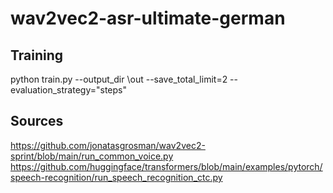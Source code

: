 # wav2vec2-asr-ultimate-german

## Training
python train.py --output_dir \out --save_total_limit=2 --evaluation_strategy="steps"

## Sources
https://github.com/jonatasgrosman/wav2vec2-sprint/blob/main/run_common_voice.py
https://github.com/huggingface/transformers/blob/main/examples/pytorch/speech-recognition/run_speech_recognition_ctc.py